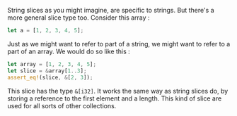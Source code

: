 String slices as you might imagine, are specific to strings. But there's a more general slice type too.
Consider this array :

```rust
let a = [1, 2, 3, 4, 5];
```

Just as we might want to refer to part of a string, we might want to refer to a part of an array. We would do so
like this :

```rust
let array = [1, 2, 3, 4, 5];
let slice = &array[1..3];
assert_eq!(slice, &[2, 3]);
```

This slice has the type `&[i32]`. It works the same way as string slices do, by storing a reference to the
first element and a length. This kind of slice are used for all sorts of other collections.
